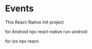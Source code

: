 # Events
This React-Native init project

for Android
npx react-native run-android

for ios
npx react-
